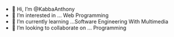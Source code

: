 - 👋 Hi, I’m @KabbaAnthony
- 👀 I’m interested in ... Web Programming
- 🌱 I’m currently learning ...Software Engineering With Multimedia
- 💞️ I’m looking to collaborate on ... Programming

<!---
KabbaAnthony/KabbaAnthony is a ✨ special ✨ repository because its `README.md` (this file) appears on your GitHub profile.
You can click the Preview link to take a look at your changes.
--->
